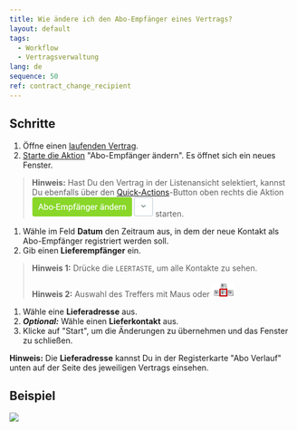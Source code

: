 ```yaml
---
title: Wie ändere ich den Abo-Empfänger eines Vertrags?
layout: default
tags:
  - Workflow
  - Vertragsverwaltung
lang: de
sequence: 50
ref: contract_change_recipient
---
```


## Schritte
1. Öffne einen [laufenden Vertrag](Vertrag_erfassen).
1. [Starte die Aktion](AktionStarten) "Abo-Empfänger ändern". Es öffnet sich ein neues Fenster.
 >**Hinweis:** Hast Du den Vertrag in der Listenansicht selektiert, kannst Du ebenfalls über den [Quick-Actions](AktionStarten)-Button oben rechts die Aktion ![](assets/Abo-Empfaenger_aendern_button.png) starten.

1. Wähle im Feld **Datum** den Zeitraum aus, in dem der neue Kontakt als Abo-Empfänger registriert werden soll.
1. Gib einen **Lieferempfänger** ein.
 >**Hinweis 1:** Drücke die `LEERTASTE`, um alle Kontakte zu sehen.<br><br>
 >**Hinweis 2:** Auswahl des Treffers mit Maus oder ![](assets/Workflow_Auftrag_Bis_Rechnung_WebUI-73797.png)

1. Wähle eine **Lieferadresse** aus.
1. ***Optional:*** Wähle einen **Lieferkontakt** aus.
1. Klicke auf "Start", um die Änderungen zu übernehmen und das Fenster zu schließen.

**Hinweis:** Die **Lieferadresse** kannst Du in der Registerkarte "Abo Verlauf" unten auf der Seite des jeweiligen Vertrags einsehen.

## Beispiel
![](assets/Vertrag_Abo-Empfaenger_aendern.gif)
